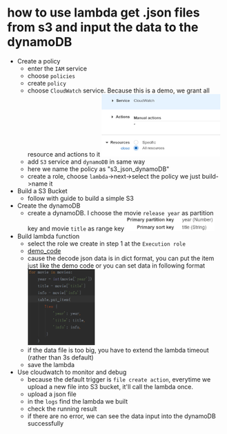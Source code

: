 how to use lambda get .json files from s3 and input the data to the dynamoDB
===
* Create a policy
  * enter the `IAM` service
  * choose `policies`
  * create `policy`
  * choose `CloudWatch` service. Because this is a demo, we grant all resource and actions to it
  <img src="https://github.com/birdsdule/AWS-study/blob/master/pics/image1.png" width=275><br>
  * add `S3` service and `dynamoDB` in same way
  * here we name the policy as "s3_json_dynamoDB"
  * create a role, choose `lambda`->next->select the policy we just build->name it
* Build a S3 Bucket
  * follow with guide to build a simple S3
* Create the dynamoDB
  * create a dynamoDB. I choose the movie `release year` as partition key and movie `title` as range key
    <img src="https://github.com/birdsdule/AWS-study/blob/master/pics/image2.png" width=205><br>
* Build lambda function
  * select the role we create in step 1 at the `Execution role`
  * [demo_code](https://github.com/birdsdule/AWS-study/blob/master/codes/lambda_demo.py)<br>
  * cause the decode json data is in dict format, you can put the item just like the demo code or you can set data in following format  
    <img src="https://github.com/birdsdule/AWS-study/blob/master/pics/image3.png" width=155><br>
  * if the data file is too big, you have to extend the lambda timeout (rather than 3s default)
  * save the lambda
* Use cloudwatch to monitor and debug
  * because the default trigger is `file create action`, everytime we upload a new file into S3 bucket, it'll call the lambda once.
  * upload a json file
  * in the `logs` find the lambda we built
  * check the running result
  * if there are no error, we can see the data input into the dynamoDB successfully
